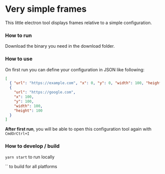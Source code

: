 # Very simple frames

This little electron tool displays frames relative to a simple configuration.

### How to run

Download the binary you need in the download folder.

### How to use

On first run you can define your configuration in JSON like following:

```json
[
  { "url": "https://example.com", "x": 0, "y": 0, "width": 100, "height": 100 },
  {
    "url": "https://google.com",
    "x": 100,
    "y": 100,
    "width": 100,
    "height": 100
  }
]
```

**After first run**, you will be able to open this configuration tool again with `CmdOrCtrl+I`

### How to develop / build

`yarn start` to run locally

`` to build for all platforms
